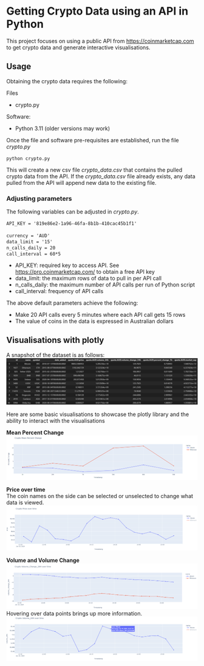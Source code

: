 # Getting Crypto Data using an API in Python

This project focuses on using a public API from https://coinmarketcap.com to get crypto data and generate interactive visualisations. 


## Usage

Obtaining the crypto data requires the following:

Files
* crypto.py

Software:
* Python 3.11 (older versions may work)

Once the file and software pre-requisites are established, run the file *crypto.py*

```
python crypto.py
```

This will create a new csv file *crypto_data.csv* that contains the pulled crypto data from the API. If the *crypto_data.csv* file already exists, any data pulled from the API will append new data to the existing file.

### Adjusting parameters

The following variables can be adjusted in *crypto.py*.

```
API_KEY = '819e86e2-1a96-46fa-8b1b-410cac45b1f1'

currency = 'AUD'
data_limit = '15'
n_calls_daily = 20
call_interval = 60*5
```

* API_KEY: required key to access API. See https://pro.coinmarketcap.com/ to obtain a free API key
* data_limit: the maximum rows of data to pull in per API call
* n_calls_daily: the maximum number of API calls per run of Python script
* call_interval: frequency of API calls 

The above default parameters achieve the following:
* Make 20 API calls every 5 minutes where each API call gets 15 rows
* The value of coins in the data is expressed in Australian dollars

## Visualisations with plotly
A snapshot of the dataset is as follows: <br>
![alt text](example_data.png)

Here are some basic visualisations to showcase the plotly library and the ability to interact with the visualisations

**Mean Percent Change** <br>
![alt text](percent_change.png) <br>

**Price over time** <br>
The coin names on the side can be selected or unselected to change what data is viewed. <br>
![alt text](price.png) <br>

**Volume and Volume Change** <br>
![alt text](volume_change_24h.png) <br>
Hovering over data points brings up more information.
![alt text](volume_24h.png) <br>